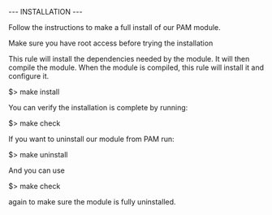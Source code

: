 --- INSTALLATION ---

Follow the instructions to make a full install of our PAM module.

Make sure you have root access before trying the installation

This rule will install the dependencies needed by the module.
It will then compile the module.
When the module is compiled, this rule will install it and configure it.

$> make install


You can verify the installation is complete by running:

$> make check



If you want to uninstall our module from PAM run:

$> make uninstall

And you can use

$> make check

again to make sure the module is fully uninstalled.
